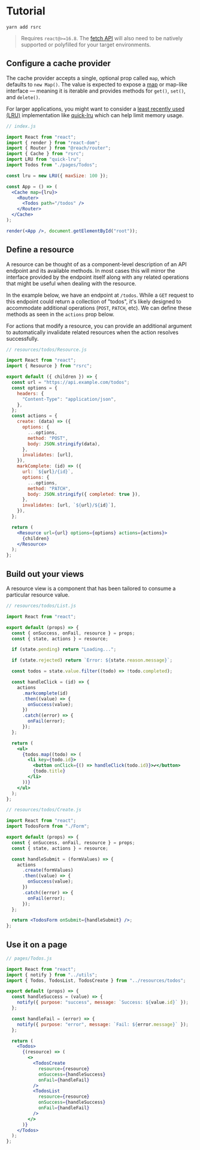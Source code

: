 # Tutorial

```
yarn add rsrc
```

> Requires `react@>=16.8`.
> The [fetch
> API](https://developer.mozilla.org/en-US/docs/Web/API/Fetch_API/Using_Fetch)
> will also need to be natively supported or polyfilled for your target
> environments.

## Configure a cache provider

The cache provider accepts a single, optional prop called `map`, which defaults
to `new Map()`. The value is expected to expose a
[map](https://developer.mozilla.org/en-US/docs/Web/JavaScript/Reference/Global_Objects/Map)
or map-like interface — meaning it is iterable and provides methods for
`get()`, `set()`, and `delete()`.

For larger applications, you might want to consider a [least recently used
(LRU)](<https://en.wikipedia.org/wiki/Cache_replacement_policies#Least_recently_used_(LRU)>)
implementation like [quick-lru](https://www.npmjs.com/package/quick-lru) which
can help limit memory usage.

```jsx
// index.js

import React from "react";
import { render } from "react-dom";
import { Router } from "@reach/router";
import { Cache } from "rsrc";
import LRU from "quick-lru";
import Todos from "./pages/Todos";

const lru = new LRU({ maxSize: 100 });

const App = () => (
  <Cache map={lru}>
    <Router>
      <Todos path="/todos" />
    </Router>
  </Cache>
);

render(<App />, document.getElementById("root"));
```

## Define a resource

A resource can be thought of as a component-level description of an API endpoint
and its available methods. In most cases this will mirror the interface provided
by the endpoint itself along with any related operations that might be useful when
dealing with the resource.

In the example below, we have an endpoint at `/todos`. While a `GET` request to
this endpoint could return a collection of "todos", it's likely designed to
accommodate additional operations (`POST`, `PATCH`, etc). We can define these
methods as seen in the `actions` prop below.

For actions that modify a resource, you can provide an additional argument to
automatically invalidate related resources when the action resolves
successfully.

```jsx
// resources/todos/Resource.js

import React from "react";
import { Resource } from "rsrc";

export default ({ children }) => {
  const url = "https://api.example.com/todos";
  const options = {
    headers: {
      "Content-Type": "application/json",
    },
  };
  const actions = {
    create: (data) => ({
      options: {
        ...options,
        method: "POST",
        body: JSON.stringify(data),
      },
      invalidates: [url],
    }),
    markComplete: (id) => ({
      url: `${url}/{id}`,
      options: {
        ...options,
        method: "PATCH",
        body: JSON.stringify({ completed: true }),
      },
      invalidates: [url, `${url}/${id}`],
    }),
  };

  return (
    <Resource url={url} options={options} actions={actions}>
      {children}
    </Resource>
  );
};
```

## Build out your views

A resource view is a component that has been tailored to consume a particular
resource value.

```jsx
// resources/todos/List.js

import React from "react";

export default (props) => {
  const { onSuccess, onFail, resource } = props;
  const { state, actions } = resource;

  if (state.pending) return "Loading...";

  if (state.rejected) return `Error: ${state.reason.message}`;

  const todos = state.value.filter((todo) => !todo.completed);

  const handleClick = (id) => {
    actions
      .markcomplete(id)
      .then((value) => {
        onSuccess(value);
      })
      .catch((error) => {
        onFail(error);
      });
  };

  return (
    <ul>
      {todos.map((todo) => (
        <li key={todo.id}>
          <button onClick={() => handleClick(todo.id)}>✔</button>
          {todo.title}
        </li>
      ))}
    </ul>
  );
};
```

```jsx
// resources/todos/Create.js

import React from "react";
import TodosForm from "./Form";

export default (props) => {
  const { onSuccess, onFail, resource } = props;
  const { state, actions } = resource;

  const handleSubmit = (formValues) => {
    actions
      .create(formValues)
      .then((value) => {
        onSuccess(value);
      })
      .catch((error) => {
        onFail(error);
      });
  };

  return <TodosForm onSubmit={handleSubmit} />;
};
```

## Use it on a page

```jsx
// pages/Todos.js

import React from "react";
import { notify } from "../utils";
import { Todos, TodosList, TodosCreate } from "../resources/todos";

export default (props) => {
  const handleSuccess = (value) => {
    notify({ purpose: "success", message: `Success: ${value.id}` });
  };

  const handleFail = (error) => {
    notify({ purpose: "error", message: `Fail: ${error.message}` });
  };

  return (
    <Todos>
      {(resource) => (
        <>
          <TodosCreate
            resource={resource}
            onSuccess={handleSuccess}
            onFail={handleFail}
          />
          <TodosList
            resource={resource}
            onSuccess={handleSuccess}
            onFail={handleFail}
          />
        </>
      )}
    </Todos>
  );
};
```
